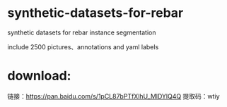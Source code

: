# synthetic-datasets-for-rebar
synthetic datasets for rebar instance segmentation

include 2500 pictures、annotations and yaml labels
# download:

链接：https://pan.baidu.com/s/1pCL87bPTfXlhU_MlDYlQ4Q 
提取码：wtiy 
